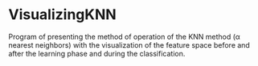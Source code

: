 # VisualizingKNN
Program of presenting the method of operation of the KNN method (α nearest neighbors) with the visualization of the feature space before and after the learning phase and during the classification.
